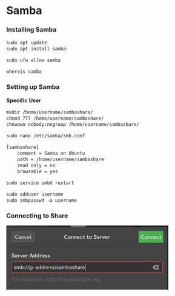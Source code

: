 # Samba

### Installing Samba

```
sudo apt update
sudo apt install samba
```

```
sudo ufw allow samba
```

```
whereis samba
```

### Setting up Samba

**Specific User**
```
mkdir /home/username/sambashare/
chmod 777 /home/username/sambashare/
chowown nobody:nogroup /home/username/sambashare/
```

```
sudo nano /etc/samba/smb.conf
```

```
[sambashare]
    comment = Samba on Ubuntu
    path = /home/username/sambashare
    read only = no
    browsable = yes
```

```
sudo service smbd restart
```



```
sudo adduser username
sudo smbpasswd -a username
```

### Connecting to Share

<img src="smb.png">